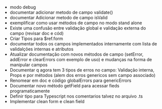 - modo debug
- documentar adicionar metodo de campo validate()
- documentar Adicionar metodo de campo isValid
- exemplificar como usar métodos de campo no modo stand alone
- Existe uma confusão entre validação global e validação externa do campo (revisar doc e cód)
- Criar Tipos para $ref.form 
- documentar todos os campos implementados internamente com lista de validalções internas e atributos
- Atualizar documentação com novos métodos de campo (setError, addError e clearErrors com exemplo de uso) e mudanças na forma de manipular campos
- Documentar q agora tem 3 tipos de erros no campo: Validação interna, Props e por métodos (alem dos erros genericos sem campo associado)
- Renomear em doc e código globalErrors para genericErrors
- Documentar novo método getField para acessar fieds programaticamente 
- Definir tipo para Typescript nos comentarios talvez no arquivo .ts 
- Implementar clean form e clean field
